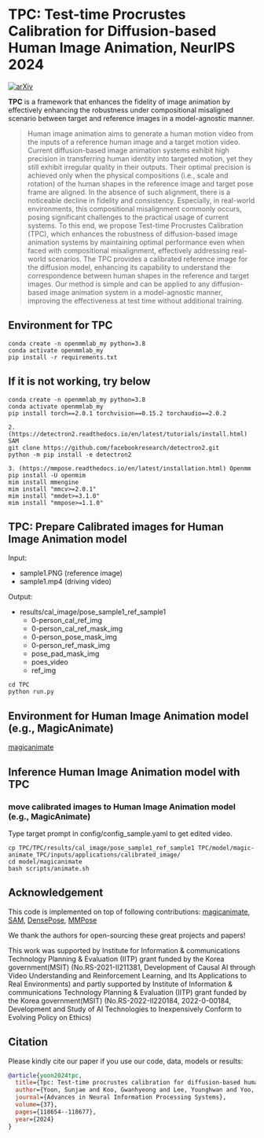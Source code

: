 # TPC: Test-time Procrustes Calibration for Diffusion-based Human Image Animation, NeurIPS 2024

[![arXiv](https://img.shields.io/badge/arXiv-TPC-b31b1b.svg)](https://arxiv.org/html/2410.24037v1) 



**TPC** is a framework that enhances the fidelity of image animation by effectively enhancing the robustness under compositional misaligned scenario between target and reference images in a model-agnostic manner.

[//]: # (### Abstract)
>Human image animation aims to generate a human motion video from the inputs of a reference human image and a target motion video. Current diffusion-based image animation systems exhibit high precision in transferring human identity into targeted motion, yet they still exhibit irregular quality in their outputs. Their optimal precision is achieved only when the physical compositions (i.e., scale and rotation) of the human shapes in the reference image and target pose frame are aligned. In the absence of such alignment, there is a noticeable decline in fidelity and consistency. Especially, in real-world environments, this compositional misalignment commonly occurs, posing significant challenges to the practical usage of current systems. To this end, we propose Test-time Procrustes Calibration (TPC), which enhances the robustness of diffusion-based image animation systems by maintaining optimal performance even when faced with compositional misalignment, effectively addressing real-world scenarios. The TPC provides a calibrated reference image for the diffusion model, enhancing its capability to understand the correspondence between human shapes in the reference and target images. Our method is simple and can be applied to any diffusion-based image animation system in a model-agnostic manner, improving the effectiveness at test time without additional training.

## Environment for TPC
```
conda create -n openmmlab_my python=3.8
conda activate openmmlab_my
pip install -r requirements.txt
```
## If it is not working, try below
```
conda create -n openmmlab_my python=3.8
conda activate openmmlab_my
pip install torch==2.0.1 torchvision==0.15.2 torchaudio==2.0.2

2. (https://detectron2.readthedocs.io/en/latest/tutorials/install.html) SAM
git clone https://github.com/facebookresearch/detectron2.git
python -m pip install -e detectron2

3. (https://mmpose.readthedocs.io/en/latest/installation.html) Openmm
pip install -U openmim
mim install mmengine
mim install "mmcv>=2.0.1"
mim install "mmdet>=3.1.0"
mim install "mmpose>=1.1.0"

```

## TPC: Prepare Calibrated images for Human Image Animation model
Input: 
 - sample1.PNG (reference image)
 - sample1.mp4 (driving video)

Output:
 - results/cal_image/pose_sample1_ref_sample1
   - 0-person_cal_ref_img
   - 0-person_cal_ref_mask_img
   - 0-person_pose_mask_img
   - 0-person_ref_mask_img
   - pose_pad_mask_img
   - poes_video
   - ref_img

```
cd TPC
python run.py
```

## Environment for Human Image Animation model (e.g., MagicAnimate)
[magicanimate](https://github.com/magic-research/magic-animate)

## Inference Human Image Animation model with TPC
### move calibrated images to Human Image Animation model (e.g., MagicAnimate)
Type target prompt in config/config_sample.yaml to get edited video.
```
cp TPC/TPC/results/cal_image/pose_sample1_ref_sample1 TPC/model/magic-animate_TPC/inputs/applications/calibrated_image/
cd model/magicanimate
bash scripts/animate.sh
```

## Acknowledgement

This code is implemented on top of following contributions: [magicanimate](https://github.com/magic-research/magic-animate), [SAM](https://github.com/facebookresearch/segment-anything), [DensePose](https://github.com/facebookresearch/DensePose), [MMPose](https://github.com/open-mmlab/mmpose)

We thank the authors for open-sourcing these great projects and papers!

This work was supported by Institute for Information & communications Technology Planning & Evaluation (IITP) grant funded by the Korea government(MSIT) (No.RS-2021-II211381, Development of Causal AI through Video Understanding and Reinforcement Learning, and Its Applications to Real Environments) and partly supported by Institute of Information & communications Technology Planning & Evaluation (IITP) grant funded by the Korea government(MSIT) (No.RS-2022-II220184, 2022-0-00184, Development and Study of AI Technologies to Inexpensively Conform to Evolving Policy on Ethics)

## Citation
Please kindly cite our paper if you use our code, data, models or results:

```bibtex
@article{yoon2024tpc,
  title={Tpc: Test-time procrustes calibration for diffusion-based human image animation},
  author={Yoon, Sunjae and Koo, Gwanhyeong and Lee, Younghwan and Yoo, Chang},
  journal={Advances in Neural Information Processing Systems},
  volume={37},
  pages={118654--118677},
  year={2024}
}
```
